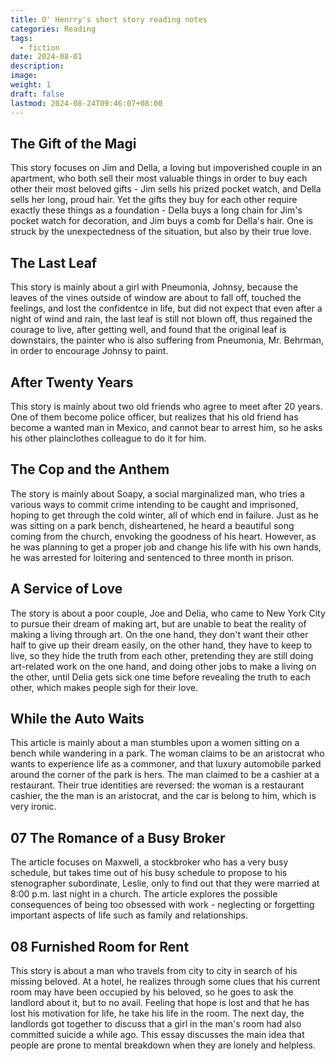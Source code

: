 ```yaml
---
title: O' Henrry's short story reading notes
categories: Reading
tags:
  - fiction
date: 2024-08-01
description: 
image: 
weight: 1
draft: false
lastmod: 2024-08-24T09:46:07+08:00
---
```

## The Gift of the Magi

This story focuses on Jim and Della, a loving but impoverished couple in an apartment, who both sell their most valuable things in order to buy each other their most beloved gifts - Jim sells his prized pocket watch, and Della sells her long, proud hair. Yet the gifts they buy for each other require exactly these things as a foundation - Della buys a long chain for Jim's pocket watch for decoration, and Jim buys a comb for Della's hair. One is struck by the unexpectedness of the situation, but also by their true love.

## The Last Leaf

This story is mainly about a girl with Pneumonia, Johnsy, because the leaves of the vines outside of window are about to fall off, touched the feelings, and lost the confidentce in life, but did not expect that even after a night of wind and rain, the last leaf is still not blown off, thus regained the courage to live, after getting well, and found that the original leaf is downstairs, the painter who is also suffering from Pneumonia, Mr. Behrman, in order to encourage Johnsy to paint.

## After Twenty Years

This story is mainly about two old friends who agree to meet after 20 years. One of them become police officer, but realizes that his old friend has become a wanted man in Mexico, and cannot bear to arrest him, so he asks his other plainclothes colleague to do it for him.

## The Cop and the Anthem

The story is mainly about Soapy, a social marginalized man, who tries a various ways to commit crime intending to be caught and imprisoned, hoping to get through the cold winter, all of which end in failure. Just as he was sitting on a park bench, disheartened, he heard a beautiful song coming from the church, envoking the goodness of his heart. However, as he was planning to get a proper job and change his life with his own hands, he was arrested for loitering and sentenced to three month in prison.

## A Service of Love

The story is about a poor couple, Joe and Delia, who came to New York City to pursue their dream of making art, but are unable to beat the reality of making a living through art. On the one hand, they don't want their other half to give up their dream easily, on the other hand, they have to keep to live, so they hide the truth from each other, pretending they are still doing art-related work on the one hand, and doing other jobs to make a living on the other, until Delia gets sick one time before revealing the truth to each other, which makes people sigh for their love.

## While the Auto Waits

This article is mainly about a man stumbles upon a women sitting on a bench while wandering in a park. The woman claims to be an aristocrat who wants to experience life as a commoner, and that luxury automobile parked around the corner of the park is hers. The man claimed to be a cashier at a restaurant. Their true identities are reversed: the woman is a restaurant cashier, the the man is an aristocrat, and the car is belong to him, which is very ironic. 

## 07 The Romance of a Busy Broker

The article focuses on Maxwell, a stockbroker who has a very busy schedule, but takes time out of his busy schedule to propose to his stenographer subordinate, Leslie, only to find out that they were married at 8:00 p.m. last night in a church. The article explores the possible consequences of being too obsessed with work - neglecting or forgetting important aspects of life such as family and relationships.

## 08 Furnished Room for Rent

This story is about a man who travels from city to city in search of his missing beloved. At a hotel, he realizes through some clues that his current room may have been occupied by his beloved, so he goes to ask the landlord about it, but to no avail. Feeling that hope is lost and that he has lost his motivation for life, he take his life in the room. The next day, the landlords got together to discuss that a girl in the man's room had also committed suicide a while ago. This essay discusses the main idea that people are prone to mental breakdown when they are lonely and helpless.

